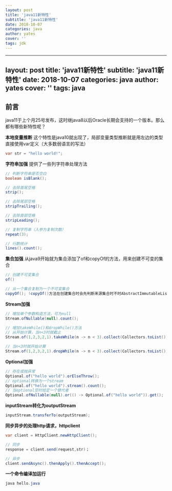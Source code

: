 ```yaml
---
layout: post
title: 'java11新特性'
subtitle: 'java11新特性'
date: 2018-10-07
categories: java
author: yates
cover: ''
tags: jdk
---
```


---
layout: post
title: 'java11新特性'
subtitle: 'java11新特性'
date: 2018-10-07
categories: java
author: yates
cover: ''
tags: java
---

## 前言
java11于上个月25号发布，这时继java8以后Oracle长期会支持的一个版本。那么都有哪些新特性呢？

**本地变量推断**
这个特性是java10就出现了，局部变量类型推断就是用左边的类型直接使用var定义（大多数弱语言的写法）
```java
var str = "hello world!";
```

**字符串加强**
提供了一些列字符串处理方法
```java
// 判断字符串是否空白
boolean isBlank(); 

// 去除首尾空格
strip();

// 去除尾部空格
stripTrailing();

// 去除首部空格
stripLeading();

// 复制字符串（入参为复制次数）
repeat(3);

// 行数统计
lines().count();
```

**集合加强**
从java9开始就为集合添加了of和copyOf的方法，用来创建不可变的集合
```java
// 创建不可变集合
of()

// 从一个集合复制为一个不可变集合
copyOf(); !copyOf()方法在创建集合时会先判断来源集合时不时AbstractImmutableList类型的，如果是，就直接返回，如果不是调用of创建一个新的集合，而通过of创建的集合就是AbstractImmutableList类型的

```


**Stream加强**
```java
// 增加单个参数构造方法，可为null
Stream.ofNullable(null).count();

// 增加takeWhile()和dropWhile()方法
// 从开始计算，当n<3时就截止
Stream.of(1,2,3,2,1).takeWhile(n -> n < 3).collect(Collectors.toList());

// 当n<3时就开始计算
Stream.of(1,2,3,2,1).dropWhile(n -> n < 3).collect(Collectors.toList());
```

**Optional加强**
```java
// 存在或抛异常
Optional.of("hello world").orElseThrow();
// optional转换为一个stream
Optional.of("hello world").stream().count();
// 当optional空时给定一个替代者
Optional.ofNullable(null).or(() -> Optional.of("hello world")).get();

```

**inputStream转化为outputStream**
```java
inputStream.transferTo(outputStream);
```

**同步异步的处理http请求，httpclient**
```java
var client = HttpClient.newHttpClient();

// 同步
response = client.send(request,str)；

// 异步
client.sendAsync().thenApply().thenAccept();
```

**一个命令编译加运行**

```java
java hello.java
```